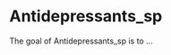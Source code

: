 
<!-- README.md is generated from README.Rmd. Please edit that file -->

# Antidepressants_sp

<!-- badges: start -->
<!-- badges: end -->

The goal of Antidepressants_sp is to …
